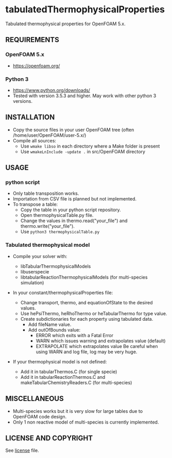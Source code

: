 # tabulatedThermophysicalProperties
Tabulated thermophysical properties for OpenFOAM 5.x.

## REQUIREMENTS

### OpenFOAM 5.x
* https://openfoam.org/

### Python 3
* https://www.python.org/downloads/
* Tested with version 3.5.3 and higher.
  May work with other python 3 versions.
  
## INSTALLATION

* Copy the source files in your user OpenFOAM tree (often /home/user/OpenFOAM/user-5.x/)
* Compile all sources:
  * Use `wmake libso` in each directory where a Make folder is present
  * Use `wmakeLnInclude -update .` in src/OpenFOAM directory

## USAGE

### python script

* Only table transposition works.
* Importation from CSV file is planned but not implemented.
* To transpose a table:
  * Copy the table in your python script repository.
  * Open thermophysicalTable.py file.
  * Change the values in thermo.read("your_file") and thermo.write("your_file").
  * Use `python3 thermophysicalTable.py`

### Tabulated thermophysical model

* Compile your solver with:
  * libTabularThermophysicalModels
  * libuserspecie
  * libtabularReactionThermophysicalModels (for multi-species simulation)

* In your constant/thermophysicalProperties file:
  * Change transport, thermo, and equationOfState to the desired values.
  * Use hePsiThermo, heRhoThermo or heTabularThermo for type value.
  * Create subdictionaries for each property using tabulated data.
    * Add fileName value.
    * Add outOfBounds value:
      * ERROR which exits with a Fatal Error
      * WARN which issues warning and extrapolates value (default)
      * EXTRAPOLATE which extrapolates value
    Be careful when using WARN and log file, log may be very huge.

* If your thermophysical model is not defined:
  * Add it in tabularThermos.C (for single specie)
  * Add it in tabularReactionThermos.C and makeTabularChemistryReaders.C (for multi-species)

## MISCELLANEOUS

* Multi-species works but it is very slow for large tables due to OpenFOAM code design.
* Only 1 non reactive model of multi-species is currently implemented.

## LICENSE AND COPYRIGHT

See [license](LICENSE) file.
